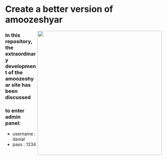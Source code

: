 
<h1>Create a better version of amoozeshyar</h1>
<img align="right" width="400" src="https://img.freepik.com/free-vector/programmers-using-javascript-programming-language-computer-tiny-people-javascript-language-javascript-engine-js-web-development-concept-bright-vibrant-violet-isolated-illustration_335657-986.jpg" />

<h3>In this repository, the extraordinary development of the amoozeshyar site has been discussed</h3>

<h3>to enter admin panel:</h3>
<ul>
  <li>username : danial</li>
  <li>pass : 1234</li>
</ul>



